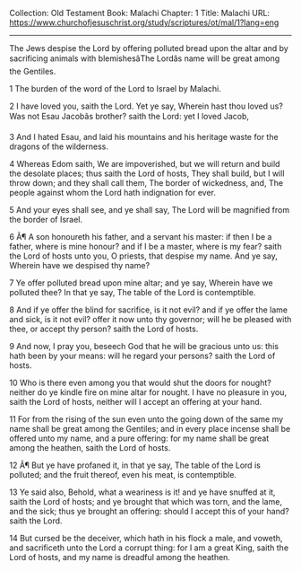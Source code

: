Collection: Old Testament
Book: Malachi
Chapter: 1
Title: Malachi
URL: https://www.churchofjesuschrist.org/study/scriptures/ot/mal/1?lang=eng

---

The Jews despise the Lord by offering polluted bread upon the altar and by sacrificing animals with blemishesâThe Lordâs name will be great among the Gentiles.

1 The burden of the word of the Lord to Israel by Malachi.

2 I have loved you, saith the Lord. Yet ye say, Wherein hast thou loved us? Was not Esau Jacobâs brother? saith the Lord: yet I loved Jacob,

3 And I hated Esau, and laid his mountains and his heritage waste for the dragons of the wilderness.

4 Whereas Edom saith, We are impoverished, but we will return and build the desolate places; thus saith the Lord of hosts, They shall build, but I will throw down; and they shall call them, The border of wickedness, and, The people against whom the Lord hath indignation for ever.

5 And your eyes shall see, and ye shall say, The Lord will be magnified from the border of Israel.

6 Â¶ A son honoureth his father, and a servant his master: if then I be a father, where is mine honour? and if I be a master, where is my fear? saith the Lord of hosts unto you, O priests, that despise my name. And ye say, Wherein have we despised thy name?

7 Ye offer polluted bread upon mine altar; and ye say, Wherein have we polluted thee? In that ye say, The table of the Lord is contemptible.

8 And if ye offer the blind for sacrifice, is it not evil? and if ye offer the lame and sick, is it not evil? offer it now unto thy governor; will he be pleased with thee, or accept thy person? saith the Lord of hosts.

9 And now, I pray you, beseech God that he will be gracious unto us: this hath been by your means: will he regard your persons? saith the Lord of hosts.

10 Who is there even among you that would shut the doors for nought? neither do ye kindle fire on mine altar for nought. I have no pleasure in you, saith the Lord of hosts, neither will I accept an offering at your hand.

11 For from the rising of the sun even unto the going down of the same my name shall be great among the Gentiles; and in every place incense shall be offered unto my name, and a pure offering: for my name shall be great among the heathen, saith the Lord of hosts.

12 Â¶ But ye have profaned it, in that ye say, The table of the Lord is polluted; and the fruit thereof, even his meat, is contemptible.

13 Ye said also, Behold, what a weariness is it! and ye have snuffed at it, saith the Lord of hosts; and ye brought that which was torn, and the lame, and the sick; thus ye brought an offering: should I accept this of your hand? saith the Lord.

14 But cursed be the deceiver, which hath in his flock a male, and voweth, and sacrificeth unto the Lord a corrupt thing: for I am a great King, saith the Lord of hosts, and my name is dreadful among the heathen.
